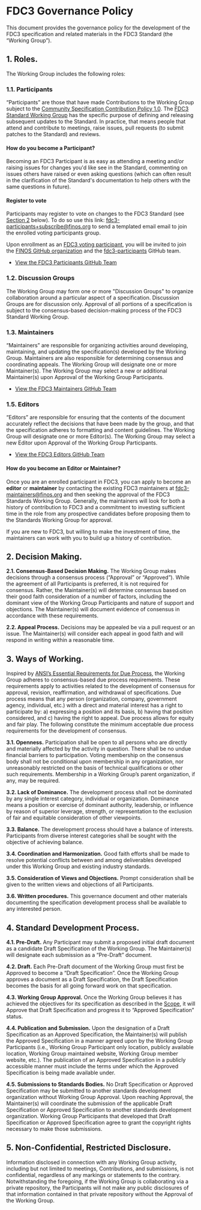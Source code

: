 # FDC3 Governance Policy

This document provides the governance policy for the development of the FDC3 specification and related materials in the FDC3 Standard (the “Working Group”).

## 1.	Roles.

The Working Group includes the following roles:

### 1.1. Participants

“Participants” are those that have made Contributions to the Working Group subject to the [Community Specification Contribution Policy 1.0](https://github.com/finos/standards-project-blueprint/blob/master/governance-documents/6._Contributing.md).  The [FDC3 Standard Working Group](https://github.com/finos/FDC3/issues?q=label%3A%22Standard+WG+Meeting%22) has the specific purpose of defining and releasing subsequent updates to the Standard. In practice, that means people that attend and contribute to meetings, raise issues, pull requests (to submit patches to the Standard) and reviews.

#### How do you become a Participant?

Becoming an FDC3 Participant is as easy as attending a meeting and/or raising issues for changes you'd like see in the Standard, commenting on issues others have raised or even asking questions (which can often result in the clarification of the Standard's documentation to help others with the same questions in future).

#### Register to vote
Participants may register to vote on changes to the FDC3 Standard (see [Section 2](#2decision-making) below). To do so use this link: [fdc3-participants+subscribe@finos.org](mailto:fdc3-participants+subscribe@finos.org?subject=Please%20enroll%20me%20as%20FDC3%20standard%20participant&amp;cc=fdc3-pmc%40finos.org&amp;body=HI%2C%20my%20name%20is%20%3CFirstName%20LastName%3E%20and%20I%27d%20like%20to%20formally%20participate%20to%20the%20FDC3%20standard%20process.%20I%20plan%20to%20contribute%20as%20%3Cindividual%7Con%20behalf%20of%20organizationName%3E%20and%20I%20have%20reviewed%20the%20policies%20described%20at%20https%3A%2F%2Fgithub.com%2Ffinos%2Fcommunity%2Ftree%2Fmaster%2Fgovernance%2FStandards-Projects%20.%20Thank%20you!) to send a templated email email to join the enrolled voting participants group.

Upon enrollment as an [FDC3 voting participant](https://github.com/orgs/finos/teams/fdc3-participants), you will be invited to join the [FINOS GitHub organization](https://github.com/orgs/finos/people) and the [fdc3-participants](https://github.com/orgs/finos/teams/fdc3-participants) GitHub team.

- [View the FDC3 Participants GitHub Team](https://github.com/orgs/finos/teams/fdc3-participants)

### 1.2. Discussion Groups

The Working Group may form one or more "Discussion Groups" to organize collaboration around a particular aspect of a specification. Discussion Groups are for discussion only.  Approval of all portions of a specification is subject to the consensus-based decision-making process of the FDC3 Standard Working Group.

### 1.3.	 Maintainers

“Maintainers” are responsible for organizing activities around developing, maintaining, and updating the specification(s) developed by the Working Group.  Maintainers are also responsible for determining consensus and coordinating appeals.  The Working Group will designate one or more Maintainer(s). The Working Group may select a new or additional Maintainer(s) upon Approval of the Working Group Participants.  

- [View the FDC3 Maintainers GitHub Team](https://github.com/orgs/finos/teams/fdc3-maintainers)

### 1.5. Editors

“Editors” are responsible for ensuring that the contents of the document accurately reflect the decisions that have been made by the group, and that the specification adheres to formatting and content guidelines. The Working Group will designate one or more Editor(s). The Working Group may select a new Editor upon Approval of the Working Group Participants.

- [View the FDC3 Editors GitHub Team](https://github.com/orgs/finos/teams/fdc3-editors)

#### How do you become an Editor or Maintainer?

Once you are an enrolled participant in FDC3, you can apply to become an **editor** or **maintainer** by contacting the existing FDC3 maintainers at [fdc3-maintainers@finos.org](mailto:fdc3-maintainers@finos.org) and then seeking the approval of the FDC3 Standards Working Group. Generally, the maintainers will look for both a history of contribution to FDC3 and a commitment to investing sufficient time in the role from any prospective candidates before proposing them to the Standards Working Group for approval. 

If you are new to FDC3, but willing to make the investment of time, the maintainers can work with you to build up a history of contribution.

## 2.	Decision Making.

**2.1.	Consensus-Based Decision Making.**  The Working Group makes decisions through a consensus process (“Approval” or “Approved”).  While the agreement of all Participants is preferred, it is not required for consensus.  Rather, the Maintainer(s) will determine consensus based on their good faith consideration of a number of factors, including the dominant view of the Working Group Participants and nature of support and objections.  The Maintainer(s) will document evidence of consensus in accordance with these requirements. 

**2.2.	Appeal Process.**  Decisions may be appealed be via a pull request or an issue. The Maintainer(s) will consider each appeal in good faith and will respond in writing within a reasonable time.

## 3.	Ways of Working.

Inspired by [ANSI’s Essential Requirements for Due Process](https://share.ansi.org/Shared%20Documents/Standards%20Activities/American%20National%20Standards/Procedures,%20Guides,%20and%20Forms/2020_ANSI_Essential_Requirements.pdf), the Working Group adheres to consensus-based due process requirements.  These requirements apply to activities related to the development of consensus for approval, revision, reaffirmation, and withdrawal of specifications.  Due process means that any person (organization, company, government agency, individual, etc.) with a direct and material interest has a right to participate by: a) expressing a position and its basis, b) having that position considered, and c) having the right to appeal. Due process allows for equity and fair play. The following constitute the minimum acceptable due process requirements for the development of consensus.

**3.1.	Openness.**  Participation shall be open to all persons who are directly and materially affected by the activity in question. There shall be no undue financial barriers to participation. Voting membership on the consensus body shall not be conditional upon membership in any organization, nor unreasonably restricted on the basis of technical qualifications or other such requirements.  Membership in a Working Group’s parent organization, if any, may be required.

**3.2.	Lack of Dominance.**  The development process shall not be dominated by any single interest category, individual or organization. Dominance means a position or exercise of dominant authority, leadership, or influence by reason of superior leverage, strength, or representation to the exclusion of fair and equitable consideration of other viewpoints.

**3.3.	Balance.**  The development process should have a balance of interests. Participants from diverse interest categories shall be sought with the objective of achieving balance.

**3.4.	Coordination and Harmonization.**  Good faith efforts shall be made to resolve potential conflicts between and among deliverables developed under this Working Group and existing industry standards.

**3.5.	Consideration of Views and Objections.**  Prompt consideration shall be given to the written views and objections of all Participants.

**3.6.	Written procedures.**  This governance document and other materials documenting the specification development process shall be available to any interested person.

## 4.	Standard Development Process.  

**4.1.	Pre-Draft.**  Any Participant may submit a proposed initial draft document as a candidate Draft Specification of the Working Group.  The Maintainer(s) will designate each submission as a “Pre-Draft” document.

**4.2.	Draft.**  Each Pre-Draft document of the Working Group must first be Approved to become a “Draft Specification”.  Once the Working Group approves a document as a Draft Specification, the Draft Specification becomes the basis for all going forward work on that specification.

**4.3.	Working Group Approval.**  Once the Working Group believes it has achieved the objectives for its specification as described in the [Scope](./SCOPE), it will Approve that Draft Specification and progress it to “Approved Specification” status. 

**4.4.	Publication and Submission.**  Upon the designation of a Draft Specification as an Approved Specification, the Maintainer(s) will publish the Approved Specification in a manner agreed upon by the Working Group Participants (i.e., Working Group Participant only location, publicly available location, Working Group maintained website, Working Group member website, etc.).  The publication of an Approved Specification in a publicly accessible manner must include the terms under which the Approved Specification is being made available under.

**4.5.	Submissions to Standards Bodies.**  No Draft Specification or Approved Specification may be submitted to another standards development organization without Working Group Approval. Upon reaching Approval, the Maintainer(s) will coordinate the submission of the applicable Draft Specification or Approved Specification to another standards development organization. Working Group Participants that developed that Draft Specification or Approved Specification agree to grant the copyright rights necessary to make those submissions.

## 5. Non-Confidential, Restricted Disclosure.

Information disclosed in connection with any Working Group activity, including but not limited to meetings, Contributions, and submissions, is not confidential, regardless of any markings or statements to the contrary.  Notwithstanding the foregoing, if the Working Group is collaborating via a private repository, the Participants will not make any public disclosures of that information contained in that private repository without the Approval of the Working Group.  
